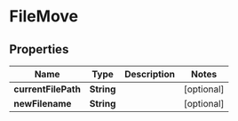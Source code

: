 

# FileMove


## Properties

| Name | Type | Description | Notes |
|------------ | ------------- | ------------- | -------------|
|**currentFilePath** | **String** |  |  [optional] |
|**newFilename** | **String** |  |  [optional] |



